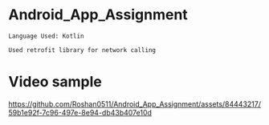 # Android_App_Assignment

`` Language Used: Kotlin ``

`` Used retrofit library for network calling ``

# Video sample

https://github.com/Roshan0511/Android_App_Assignment/assets/84443217/59b1e92f-7c96-497e-8e94-db43b407e10d
